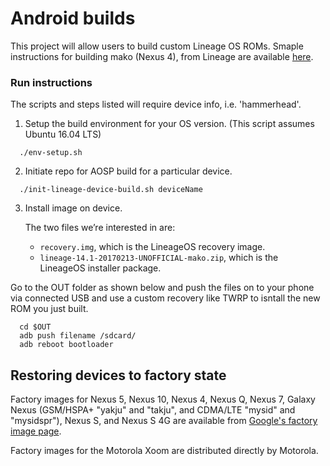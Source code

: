 Android builds
==============

This project will allow users to build custom Lineage OS ROMs. Smaple instructions for building mako (Nexus 4), from Lineage are available [here](http://wiki.lineageos.org/mako_build.html). 

### Run instructions
The scripts and steps listed will require device info, i.e. 'hammerhead'.

1. Setup the build environment for your OS version. (This script assumes Ubuntu 16.04 LTS)

  ```{r, engine='bash', count_lines}
    ./env-setup.sh
  ```

2. Initiate repo for AOSP build for a particular device. 

  ```{r, engine='bash', count_lines}
    ./init-lineage-device-build.sh deviceName
  ```

3. Install image on device.

   The two files we’re interested in are:
   * `recovery.img`, which is the LineageOS recovery image.
   * `lineage-14.1-20170213-UNOFFICIAL-mako.zip`, which is the LineageOS installer package.

  Go to the OUT folder as shown below and push the files on to your phone via connected USB and use a custom recovery like TWRP to isntall the new ROM you just built.
  ```{r, engine='bash', count_lines}
    cd $OUT
    adb push filename /sdcard/
    adb reboot bootloader
  ```

## Restoring devices to factory state
Factory images for Nexus 5, Nexus 10, Nexus 4, Nexus Q, Nexus 7, Galaxy Nexus (GSM/HSPA+ "yakju" and "takju", and CDMA/LTE "mysid" and "mysidspr"), Nexus S, and Nexus S 4G are available from [Google's factory image page](https://developers.google.com/android/nexus/images).

Factory images for the Motorola Xoom are distributed directly by Motorola.
